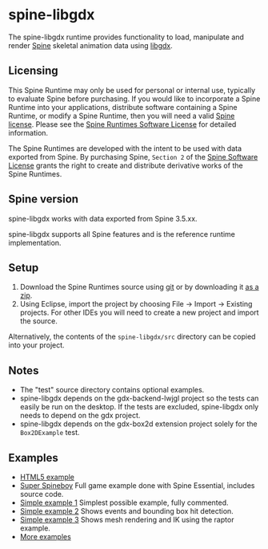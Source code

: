 # spine-libgdx

The spine-libgdx runtime provides functionality to load, manipulate and render [Spine](http://esotericsoftware.com) skeletal animation data using [libgdx](http://www.libgdx.com/).

## Licensing

This Spine Runtime may only be used for personal or internal use, typically to evaluate Spine before purchasing. If you would like to incorporate a Spine Runtime into your applications, distribute software containing a Spine Runtime, or modify a Spine Runtime, then you will need a valid [Spine license](https://esotericsoftware.com/spine-purchase). Please see the [Spine Runtimes Software License](https://github.com/EsotericSoftware/spine-runtimes/blob/master/LICENSE) for detailed information.

The Spine Runtimes are developed with the intent to be used with data exported from Spine. By purchasing Spine, `Section 2` of the [Spine Software License](https://esotericsoftware.com/files/license.txt) grants the right to create and distribute derivative works of the Spine Runtimes.

## Spine version

spine-libgdx works with data exported from Spine 3.5.xx.

spine-libgdx supports all Spine features and is the reference runtime implementation.

## Setup

1. Download the Spine Runtimes source using [git](https://help.github.com/articles/set-up-git) or by downloading it [as a zip](https://github.com/EsotericSoftware/spine-runtimes/archive/master.zip).
1. Using Eclipse, import the project by choosing File -> Import -> Existing projects. For other IDEs you will need to create a new project and import the source.

Alternatively, the contents of the `spine-libgdx/src` directory can be copied into your project.

## Notes

* The "test" source directory contains optional examples.
* spine-libgdx depends on the gdx-backend-lwjgl project so the tests can easily be run on the desktop. If the tests are excluded, spine-libgdx only needs to depend on the gdx project.
* spine-libgdx depends on the gdx-box2d extension project solely for the `Box2DExample` test.

## Examples

* [HTML5 example](http://esotericsoftware.com/files/runtimes/spine-libgdx/raptor/)
* [Super Spineboy](https://github.com/EsotericSoftware/spine-superspineboy) Full game example done with Spine Essential, includes source code.
* [Simple example 1](https://github.com/EsotericSoftware/spine-runtimes/blob/master/spine-libgdx/spine-libgdx-tests/src/com/esotericsoftware/spine/SimpleTest1.java) Simplest possible example, fully commented.
* [Simple example 2](https://github.com/EsotericSoftware/spine-runtimes/blob/master/spine-libgdx/spine-libgdx-tests/src/com/esotericsoftware/spine/SimpleTest2.java) Shows events and bounding box hit detection.
* [Simple example 3](https://github.com/EsotericSoftware/spine-runtimes/blob/master/spine-libgdx/spine-libgdx-tests/src/com/esotericsoftware/spine/SimpleTest3.java) Shows mesh rendering and IK using the raptor example.
* [More examples](https://github.com/EsotericSoftware/spine-runtimes/blob/master/spine-libgdx/spine-libgdx-tests/src/com/esotericsoftware/spine/)
